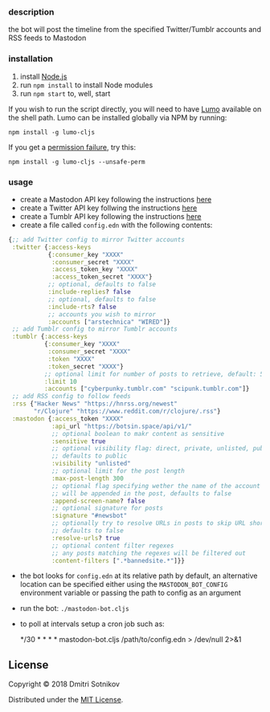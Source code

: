 ### description

the bot will post the timeline from the specified Twitter/Tumblr accounts and RSS feeds to Mastodon

### installation

1. install [Node.js](https://nodejs.org/en/)
2. run `npm install` to install Node modules
3. run `npm start` to, well, start

If you wish to run the script directly, you will need to have [Lumo](https://github.com/anmonteiro/lumo) available on the shell path. Lumo can be installed globally via NPM by running:

    npm install -g lumo-cljs

If you get a [permission failure](https://github.com/anmonteiro/lumo/issues/206), try this:

    npm install -g lumo-cljs --unsafe-perm


### usage

* create a Mastodon API key following the instructions [here](https://tinysubversions.com/notes/mastodon-bot/)
* create a Twitter API key follwing the instructions [here](https://developer.twitter.com/en/docs/basics/authentication/guides/access-tokens)
* create a Tumblr API key following the instructions [here](http://www.developerdrive.com/2014/05/how-to-get-started-with-the-tumblr-api-part-1/)
* create a file called `config.edn` with the following contents:

```clojure
{;; add Twitter config to mirror Twitter accounts
 :twitter {:access-keys
           {:consumer_key "XXXX"
            :consumer_secret "XXXX"
            :access_token_key "XXXX"
            :access_token_secret "XXXX"}
           ;; optional, defaults to false
           :include-replies? false
           ;; optional, defaults to false
           :include-rts? false
           ;; accounts you wish to mirror
           :accounts ["arstechnica" "WIRED"]}
 ;; add Tumblr config to mirror Tumblr accounts
 :tumblr {:access-keys
          {:consumer_key "XXXX"
           :consumer_secret "XXXX"
           :token "XXXX"
           :token_secret "XXXX"}
          ;; optional limit for number of posts to retrieve, default: 5
          :limit 10
          :accounts ["cyberpunky.tumblr.com" "scipunk.tumblr.com"]}
 ;; add RSS config to follow feeds
 :rss {"Hacker News" "https://hnrss.org/newest"
       "r/Clojure" "https://www.reddit.com/r/clojure/.rss"}
 :mastodon {:access_token "XXXX"
            :api_url "https://botsin.space/api/v1/"
            ;; optional boolean to makr content as sensitive
            :sensitive true
            ;; optional visibility flag: direct, private, unlisted, public
            ;; defaults to public
            :visibility "unlisted"
            ;; optional limit for the post length
            :max-post-length 300
            ;; optional flag specifying wether the name of the account
            ;; will be appended in the post, defaults to false
            :append-screen-name? false
            ;; optional signature for posts
            :signature "#newsbot"
            ;; optionally try to resolve URLs in posts to skip URL shorteners
            ;; defaults to false
            :resolve-urls? true
            ;; optional content filter regexes
            ;; any posts matching the regexes will be filtered out
            :content-filters [".*bannedsite.*"]}}
```

* the bot looks for `config.edn` at its relative path by default, an alternative location can be specified either using the `MASTODON_BOT_CONFIG` environment variable or passing the path to config as an argument

* run the bot: `./mastodon-bot.cljs`
* to poll at intervals setup a cron job such as:

    */30 * * * * mastodon-bot.cljs /path/to/config.edn > /dev/null 2>&1

## License

Copyright © 2018 Dmitri Sotnikov

Distributed under the [MIT License](http://opensource.org/licenses/MIT).
